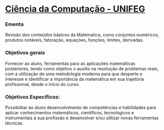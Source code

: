 # [Ciência da Computação - UNIFEG](https://www.unifeg.edu.br/webacademico/site/descricaocurso.jsp?codigocurso=101)


### Ementa
Revisão dos conteúdos básicos da Matématica, como conjuntos numéricos, produtos notáveis, fatoração, equações, funções, limites, derivadas.

### Objetivos gerais 
Fornecer ao aluno, ferramentas para as aplicações matemáticas posteriores, tendo como objetivo o auxílio na resolução de problemas reais, com a utilização de uma metodologia moderna para que desperte o interesse e identificar a importância da matemática em sua trajetória profissional, desde o início do curso.
 
### Objetivos Específicos:
Possibilitar ao aluno desenvolvimento de competências e habilidades para aplicar conhecimentos matemáticos, científicos, tecnológicos e instrumentais à sua profissão e desenvolver e/ou utilizar novas ferramentas técnicas.
